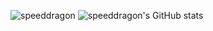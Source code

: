 ![speeddragon](https://github-readme-stats.hackclub.dev/api/wakatime?username=21031&api_domain=hackatime.hackclub.com&&custom_title=Hackatime+Stats&layout=compact&cache_seconds=0&langs_count=8&theme=tokyonight)
![speeddragon's GitHub stats](https://github-readme-stats.vercel.app/api?username=speeddragondev&show_icons=true&theme=tokyonight)
